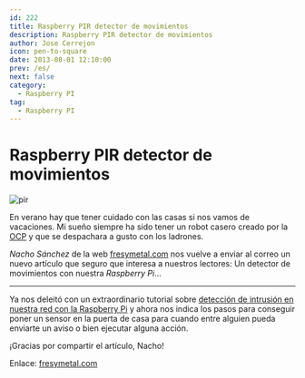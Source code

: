 ```yaml
---
id: 222
title: Raspberry PIR detector de movimientos
description: Raspberry PIR detector de movimientos
author: Jose Cerrejon
icon: pen-to-square
date: 2013-08-01 12:10:00
prev: /es/
next: false
category:
  - Raspberry PI
tag:
  - Raspberry PI
---
```


# Raspberry PIR detector de movimientos

![pir](/images/2013/08/PIR.jpg)

En verano hay que tener cuidado con las casas si nos vamos de vacaciones. Mi sueño siempre ha sido tener un robot casero creado por la [OCP](http://www.youtube.com/watch?v=A9l9wxGFl4k) y que se despachara a gusto con los ladrones.

*Nacho Sánchez* de la web [fresymetal.com](http://www.fresymetal.com) nos vuelve a enviar al correo un nuevo artículo que seguro que interesa a nuestros lectores: Un detector de movimientos con nuestra *Raspberry Pi*...

- - -
Ya nos deleitó con un extraordinario tutorial sobre [detección de intrusión en nuestra red con la Raspberry Pi](/post.php?id=182) y ahora nos indica los pasos para conseguir poner un sensor en la puerta de casa para cuando entre alguien pueda enviarte un aviso o bien ejecutar alguna acción.

¡Gracias por compartir el artículo, Nacho!

Enlace: [fresymetal.com](http://www.fresymetal.com/raspberry-pir-detector-de-movimientos/)